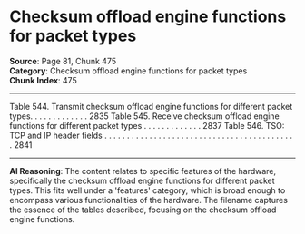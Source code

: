 # Checksum offload engine functions for packet types

**Source**: Page 81, Chunk 475  
**Category**: Checksum offload engine functions for packet types  
**Chunk Index**: 475

---

Table 544. Transmit checksum offload engine functions for different packet types. . . . . . . . . . . . . 2835
Table 545. Receive checksum offload engine functions for different packet types . . . . . . . . . . . . . 2837
Table 546. TSO: TCP and IP header fields . . . . . . . . . . . . . . . . . . . . . . . . . . . . . . . . . . . . . . . . . . . 2841

---

**AI Reasoning**: The content relates to specific features of the hardware, specifically the checksum offload engine functions for different packet types. This fits well under a 'features' category, which is broad enough to encompass various functionalities of the hardware. The filename captures the essence of the tables described, focusing on the checksum offload engine functions.
